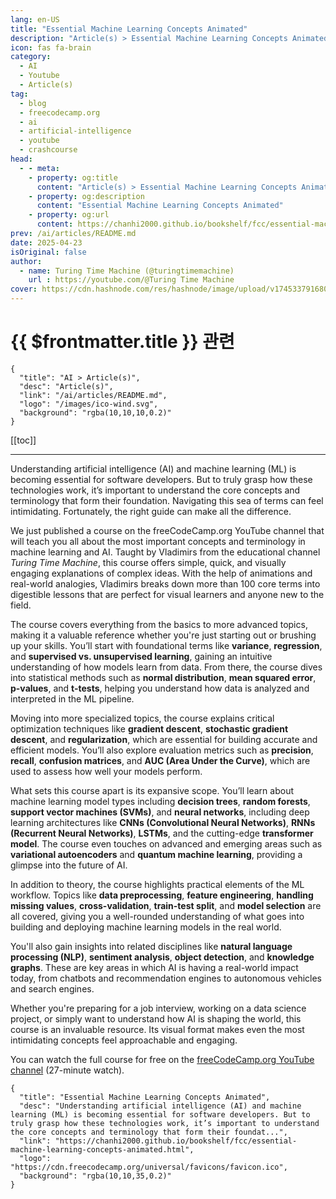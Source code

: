 ```yaml
---
lang: en-US
title: "Essential Machine Learning Concepts Animated"
description: "Article(s) > Essential Machine Learning Concepts Animated"
icon: fas fa-brain
category:
  - AI
  - Youtube
  - Article(s)
tag:
  - blog
  - freecodecamp.org
  - ai
  - artificial-intelligence
  - youtube
  - crashcourse
head:
  - - meta:
    - property: og:title
      content: "Article(s) > Essential Machine Learning Concepts Animated"
    - property: og:description
      content: "Essential Machine Learning Concepts Animated"
    - property: og:url
      content: https://chanhi2000.github.io/bookshelf/fcc/essential-machine-learning-concepts-animated.html
prev: /ai/articles/README.md
date: 2025-04-23
isOriginal: false
author:
  - name: Turing Time Machine (@turingtimemachine)
    url : https://youtube.com/@Turing Time Machine
cover: https://cdn.hashnode.com/res/hashnode/image/upload/v1745337916808/108914f8-f399-4359-9bb5-75e9fee9c0aa.png
---
```


# {{ $frontmatter.title }} 관련

```component VPCard
{
  "title": "AI > Article(s)",
  "desc": "Article(s)",
  "link": "/ai/articles/README.md",
  "logo": "/images/ico-wind.svg",
  "background": "rgba(10,10,10,0.2)"
}
```

[[toc]]

---

<SiteInfo
  name="Essential Machine Learning Concepts Animated"
  desc="Understanding artificial intelligence (AI) and machine learning (ML) is becoming essential for software developers. But to truly grasp how these technologies work, it’s important to understand the core concepts and terminology that form their foundat..."
  url="https://freecodecamp.org/news/essential-machine-learning-concepts-animated"
  logo="https://cdn.freecodecamp.org/universal/favicons/favicon.ico"
  preview="https://cdn.hashnode.com/res/hashnode/image/upload/v1745337916808/108914f8-f399-4359-9bb5-75e9fee9c0aa.png"/>

Understanding artificial intelligence (AI) and machine learning (ML) is becoming essential for software developers. But to truly grasp how these technologies work, it’s important to understand the core concepts and terminology that form their foundation. Navigating this sea of terms can feel intimidating. Fortunately, the right guide can make all the difference.

We just published a course on the freeCodeCamp.org YouTube channel that will teach you all about the most important concepts and terminology in machine learning and AI. Taught by Vladimirs from the educational channel *Turing Time Machine*, this course offers simple, quick, and visually engaging explanations of complex ideas. With the help of animations and real-world analogies, Vladimirs breaks down more than 100 core terms into digestible lessons that are perfect for visual learners and anyone new to the field.

The course covers everything from the basics to more advanced topics, making it a valuable reference whether you're just starting out or brushing up your skills. You’ll start with foundational terms like **variance**, **regression**, and **supervised vs. unsupervised learning**, gaining an intuitive understanding of how models learn from data. From there, the course dives into statistical methods such as **normal distribution**, **mean squared error**, **p-values**, and **t-tests**, helping you understand how data is analyzed and interpreted in the ML pipeline.

Moving into more specialized topics, the course explains critical optimization techniques like **gradient descent**, **stochastic gradient descent**, and **regularization**, which are essential for building accurate and efficient models. You’ll also explore evaluation metrics such as **precision**, **recall**, **confusion matrices**, and **AUC (Area Under the Curve)**, which are used to assess how well your models perform.

What sets this course apart is its expansive scope. You’ll learn about machine learning model types including **decision trees**, **random forests**, **support vector machines (SVMs)**, and **neural networks**, including deep learning architectures like **CNNs (Convolutional Neural Networks)**, **RNNs (Recurrent Neural Networks)**, **LSTMs**, and the cutting-edge **transformer model**. The course even touches on advanced and emerging areas such as **variational autoencoders** and **quantum machine learning**, providing a glimpse into the future of AI.

In addition to theory, the course highlights practical elements of the ML workflow. Topics like **data preprocessing**, **feature engineering**, **handling missing values**, **cross-validation**, **train-test split**, and **model selection** are all covered, giving you a well-rounded understanding of what goes into building and deploying machine learning models in the real world.

You'll also gain insights into related disciplines like **natural language processing (NLP)**, **sentiment analysis**, **object detection**, and **knowledge graphs**. These are key areas in which AI is having a real-world impact today, from chatbots and recommendation engines to autonomous vehicles and search engines.

Whether you're preparing for a job interview, working on a data science project, or simply want to understand how AI is shaping the world, this course is an invaluable resource. Its visual format makes even the most intimidating concepts feel approachable and engaging.

You can watch the full course for free on the [<VPIcon icon="fa-brands fa-youtube"/>freeCodeCamp.org YouTube channel](https://youtu.be/PcbuKRNtCUc) (27-minute watch).

<VidStack src="youtube/PcbuKRNtCUc" />

<!-- TODO: add ARTICLE CARD -->
```component VPCard
{
  "title": "Essential Machine Learning Concepts Animated",
  "desc": "Understanding artificial intelligence (AI) and machine learning (ML) is becoming essential for software developers. But to truly grasp how these technologies work, it’s important to understand the core concepts and terminology that form their foundat...",
  "link": "https://chanhi2000.github.io/bookshelf/fcc/essential-machine-learning-concepts-animated.html",
  "logo": "https://cdn.freecodecamp.org/universal/favicons/favicon.ico",
  "background": "rgba(10,10,35,0.2)"
}
```
